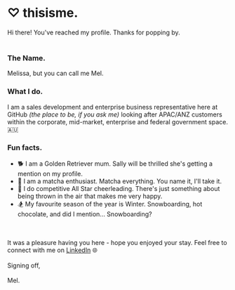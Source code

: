 # ♡ thisisme.

Hi there! You've reached my profile. Thanks for popping by. 
<br></br>

### The Name.
Melissa, but you can call me Mel.

### What I do. 
I am a sales development and enterprise business representative here at GitHub <i>(the place to be, if you ask me)</i> looking after APAC/ANZ customers within the corporate, mid-market, enterprise and federal government space. 🇦🇺

### Fun facts.
<ul>

<li> 🐕 I am a Golden Retriever mum. Sally will be thrilled she's getting a mention on my profile.</li>
<li> 🍵 I am a matcha enthusiast. Matcha everything. You name it, I'll take it.</li>
<li> 🤸 I do competitive All Star cheerleading. There's just something about being thrown in the air that makes me very happy. 
<li> 🏂 My favourite season of the year is Winter. Snowboarding, hot chocolate, and did I mention... Snowboarding?</li>
</ul>

<br></br>
It was a pleasure having you here - hope you enjoyed your stay. Feel free to connect with me on [LinkedIn](http://linkedin.com/in/melissa--sim) 🌐 
<br></br>
Signing off,
<br></br>
Mel. 
